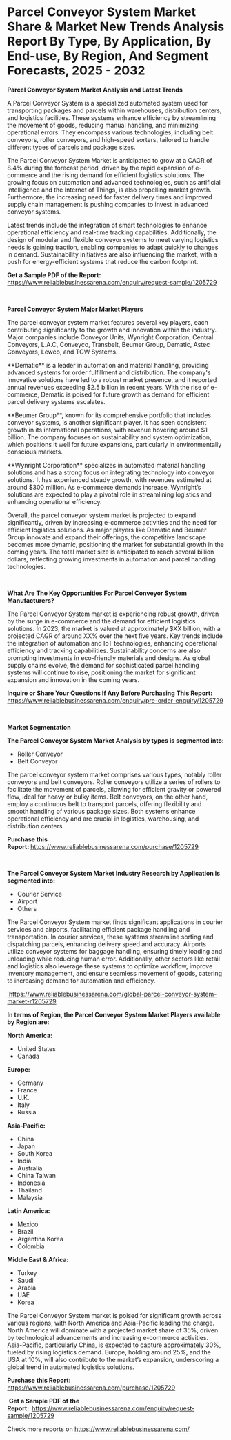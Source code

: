 <p><h1>Parcel Conveyor System Market Share & Market New Trends Analysis Report By Type, By Application, By End-use, By Region, And Segment Forecasts, 2025 - 2032</h1></p><p><strong>Parcel Conveyor System Market Analysis and Latest Trends</strong></p>
<p><p>A Parcel Conveyor System is a specialized automated system used for transporting packages and parcels within warehouses, distribution centers, and logistics facilities. These systems enhance efficiency by streamlining the movement of goods, reducing manual handling, and minimizing operational errors. They encompass various technologies, including belt conveyors, roller conveyors, and high-speed sorters, tailored to handle different types of parcels and package sizes.</p><p>The Parcel Conveyor System Market is anticipated to grow at a CAGR of 8.4% during the forecast period, driven by the rapid expansion of e-commerce and the rising demand for efficient logistics solutions. The growing focus on automation and advanced technologies, such as artificial intelligence and the Internet of Things, is also propelling market growth. Furthermore, the increasing need for faster delivery times and improved supply chain management is pushing companies to invest in advanced conveyor systems.</p><p>Latest trends include the integration of smart technologies to enhance operational efficiency and real-time tracking capabilities. Additionally, the design of modular and flexible conveyor systems to meet varying logistics needs is gaining traction, enabling companies to adapt quickly to changes in demand. Sustainability initiatives are also influencing the market, with a push for energy-efficient systems that reduce the carbon footprint.</p></p>
<p><strong>Get a Sample PDF of the Report:&nbsp;</strong> <a href="https://www.reliablebusinessarena.com/enquiry/request-sample/1205729?utm_campaign=2461&utm_medium=2&utm_source=Github&utm_content=ia&utm_term=28022025&utm_id=parcel-conveyor-system">https://www.reliablebusinessarena.com/enquiry/request-sample/1205729</a></p>
<p>&nbsp;</p>
<p><strong>Parcel Conveyor System Major Market Players</strong></p>
<p><p>The parcel conveyor system market features several key players, each contributing significantly to the growth and innovation within the industry. Major companies include Conveyor Units, Wynright Corporation, Central Conveyors, L.A.C, Conveyco, Transbelt, Beumer Group, Dematic, Astec Conveyors, Lewco, and TGW Systems.</p><p>**Dematic** is a leader in automation and material handling, providing advanced systems for order fulfillment and distribution. The company's innovative solutions have led to a robust market presence, and it reported annual revenues exceeding $2.5 billion in recent years. With the rise of e-commerce, Dematic is poised for future growth as demand for efficient parcel delivery systems escalates.</p><p>**Beumer Group**, known for its comprehensive portfolio that includes conveyor systems, is another significant player. It has seen consistent growth in its international operations, with revenue hovering around $1 billion. The company focuses on sustainability and system optimization, which positions it well for future expansions, particularly in environmentally conscious markets.</p><p>**Wynright Corporation** specializes in automated material handling solutions and has a strong focus on integrating technology into conveyor solutions. It has experienced steady growth, with revenues estimated at around $300 million. As e-commerce demands increase, Wynright’s solutions are expected to play a pivotal role in streamlining logistics and enhancing operational efficiency.</p><p>Overall, the parcel conveyor system market is projected to expand significantly, driven by increasing e-commerce activities and the need for efficient logistics solutions. As major players like Dematic and Beumer Group innovate and expand their offerings, the competitive landscape becomes more dynamic, positioning the market for substantial growth in the coming years. The total market size is anticipated to reach several billion dollars, reflecting growing investments in automation and parcel handling technologies.</p></p>
<p>&nbsp;</p>
<p><strong>What Are The Key Opportunities For Parcel Conveyor System Manufacturers?</strong></p>
<p><p>The Parcel Conveyor System market is experiencing robust growth, driven by the surge in e-commerce and the demand for efficient logistics solutions. In 2023, the market is valued at approximately $XX billion, with a projected CAGR of around XX% over the next five years. Key trends include the integration of automation and IoT technologies, enhancing operational efficiency and tracking capabilities. Sustainability concerns are also prompting investments in eco-friendly materials and designs. As global supply chains evolve, the demand for sophisticated parcel handling systems will continue to rise, positioning the market for significant expansion and innovation in the coming years.</p></p>
<p><strong>Inquire or Share Your Questions If Any Before Purchasing This Report:</strong> <a href="https://www.reliablebusinessarena.com/enquiry/pre-order-enquiry/1205729?utm_campaign=2461&utm_medium=2&utm_source=Github&utm_content=ia&utm_term=28022025&utm_id=parcel-conveyor-system">https://www.reliablebusinessarena.com/enquiry/pre-order-enquiry/1205729</a></p>
<p>&nbsp;</p>
<p><strong>Market Segmentation</strong></p>
<p><strong>The Parcel Conveyor System Market Analysis by types is segmented into:</strong></p>
<p><ul><li>Roller Conveyor</li><li>Belt Conveyor</li></ul></p>
<p><p>The parcel conveyor system market comprises various types, notably roller conveyors and belt conveyors. Roller conveyors utilize a series of rollers to facilitate the movement of parcels, allowing for efficient gravity or powered flow, ideal for heavy or bulky items. Belt conveyors, on the other hand, employ a continuous belt to transport parcels, offering flexibility and smooth handling of various package sizes. Both systems enhance operational efficiency and are crucial in logistics, warehousing, and distribution centers.</p></p>
<p><strong>Purchase this Report:&nbsp;</strong><a href="https://www.reliablebusinessarena.com/purchase/1205729?utm_campaign=2461&utm_medium=2&utm_source=Github&utm_content=ia&utm_term=28022025&utm_id=parcel-conveyor-system">https://www.reliablebusinessarena.com/purchase/1205729</a></p>
<p>&nbsp;</p>
<p><strong>The Parcel Conveyor System Market Industry Research by Application is segmented into:</strong></p>
<p><ul><li>Courier Service</li><li>Airport</li><li>Others</li></ul></p>
<p><p>The Parcel Conveyor System market finds significant applications in courier services and airports, facilitating efficient package handling and transportation. In courier services, these systems streamline sorting and dispatching parcels, enhancing delivery speed and accuracy. Airports utilize conveyor systems for baggage handling, ensuring timely loading and unloading while reducing human error. Additionally, other sectors like retail and logistics also leverage these systems to optimize workflow, improve inventory management, and ensure seamless movement of goods, catering to increasing demand for automation and efficiency.</p></p>
<p><a href="https://www.reliablebusinessarena.com/global-parcel-conveyor-system-market-r1205729?utm_campaign=2461&utm_medium=2&utm_source=Github&utm_content=ia&utm_term=28022025&utm_id=parcel-conveyor-system">&nbsp;https://www.reliablebusinessarena.com/global-parcel-conveyor-system-market-r1205729</a></p>
<p><strong>In terms of Region, the Parcel Conveyor System Market Players available by Region are:</strong></p>
<p>
    <p> <strong> North America: </strong>
        <ul>
            <li>United States</li>
            <li>Canada</li>
        </ul>
        </p> 
    <p> <strong> Europe: </strong>
        <ul>
            <li>Germany</li>
            <li>France</li>
            <li>U.K.</li>
            <li>Italy</li>
            <li>Russia</li>
        </ul>
        </p> 
    <p> <strong> Asia-Pacific: </strong>
        <ul>
            <li>China</li>
            <li>Japan</li>
            <li>South Korea</li>
            <li>India</li>
            <li>Australia</li>
            <li>China Taiwan</li>
            <li>Indonesia</li>
            <li>Thailand</li>
            <li>Malaysia</li>
        </ul>
        </p> 
    <p> <strong> Latin America: </strong>
        <ul>
            <li>Mexico</li>
            <li>Brazil</li>
            <li>Argentina Korea</li>
            <li>Colombia</li>
        </ul>
        </p> 
    <p> <strong> Middle East & Africa: </strong>
        <ul>
            <li>Turkey</li>
            <li>Saudi</li>
            <li>Arabia</li>
            <li>UAE</li>
            <li>Korea</li>
        </ul>
    </p>
    </p>
<p><p>The Parcel Conveyor System market is poised for significant growth across various regions, with North America and Asia-Pacific leading the charge. North America will dominate with a projected market share of 35%, driven by technological advancements and increasing e-commerce activities. Asia-Pacific, particularly China, is expected to capture approximately 30%, fueled by rising logistics demand. Europe, holding around 25%, and the USA at 10%, will also contribute to the market’s expansion, underscoring a global trend in automated logistics solutions.</p></p>
<p><strong>Purchase this Report: </strong><a href="https://www.reliablebusinessarena.com/purchase/1205729?utm_campaign=2461&utm_medium=2&utm_source=Github&utm_content=ia&utm_term=28022025&utm_id=parcel-conveyor-system">https://www.reliablebusinessarena.com/purchase/1205729</a></p>
<p>&nbsp;<strong>Get a Sample PDF of the Report:&nbsp;&nbsp;</strong><a href="https://www.reliablebusinessarena.com/enquiry/request-sample/1205729?utm_campaign=2461&utm_medium=2&utm_source=Github&utm_content=ia&utm_term=28022025&utm_id=parcel-conveyor-system">https://www.reliablebusinessarena.com/enquiry/request-sample/1205729</a></p>
<p><strong></strong></p>
<p>Check more reports on <a href="https://www.reliablebusinessarena.com/?utm_campaign=2461&utm_medium=2&utm_source=Github&utm_content=ia&utm_term=28022025&utm_id=parcel-conveyor-system">https://www.reliablebusinessarena.com/</a></p>